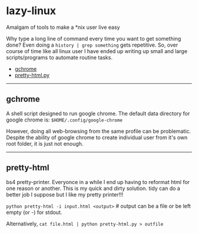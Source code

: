 # lazy-linux
Amalgam of tools to make a *nix user live easy

Why type a long line of command every time you want to get something done?
Even doing a `history | grep something` gets repetitive.
So, over course of time like all linux user I have ended up writing up small and large scripts/programs to automate routine tasks.

  - [gchrome](#gchrome)
  - [pretty-html.py](#pretty-html)
	

---

## gchrome

A shell script designed to run google chrome.
The default data directory for google chrome is: `$HOME/.config/google-chrome`
	
However, doing all web-browsing from the same profile can be problematic. Despite the ability of google chrome to create individual user from it's own root folder, it is just not enough. 
	

---
## pretty-html

bs4 pretty-printer. Everyonce in a while I end up having to reformat html for one reason or another. This is my quick and dirty solution. tidy can do a better job I suppose but I like my pretty printer!!!

`python pretty-html -i input.html <output>` # output can be a file or be left empty (or -) for stdout.

Alternatively,
	`cat file.html | python pretty-html.py > outfile`
